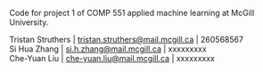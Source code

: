 Code for project 1 of COMP 551 applied machine learning at McGill University.

Tristan Struthers | tristan.struthers@mail.mcgill.ca | 260568567  
Si Hua Zhang      | si.h.zhang@mail.mcgill.ca        | xxxxxxxxx  
Che-Yuan Liu      | che-yuan.liu@mail.mcgill.ca      | xxxxxxxxx  
